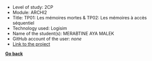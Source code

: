 ﻿- Level of study: 2CP
- Module: ARCHI2
- Title: TP01: Les mémoires mortes & TP02: Les mémoires à accès séquentiel
- Technology used: Logisim
- Name of the student(s): MERABTINE AYA MALEK
- GitHub account of the user: *none*     
- [Link to the project](https://drive.google.com/drive/folders/1l8rVhdQb5u9N1UQDdqU_r--rUD8u-wQK)

**[Go back](../../ARCHI2.md)**

